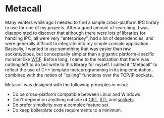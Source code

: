 <!-- +++
Area = "projects"
GitHub = "metacall"
Layout = "page"
Tags = ["cpp", "metacall", "rpc", "mit license"]
Description = "Cross platform C++ template-based IPC library."
Collection = "ProjectsComplete"
+++ -->

# Metacall

Many winters while ago I needed to find a simple cross-platform IPC library to use for one of my projects. After a good
amount of searching, I was disappointed to discover that although there were lots of libraries for handling IPC, all
were very "enterprisey", had a lot of dependencies, and were generally difficult to integrate into my simple console
application.  Basically, I wanted to use something that was easier than raw sockets/pipes, but conceptually simpler than
a gigantic platform-specific monster like [WCF](http://en.wikipedia.org/wiki/Windows_Communication_Foundation). Before
long, I came to the realization that there was nothing left to do but write to this library for myself. I called it
"Metacall" to reflect the use of C++ template metaprogramming in its implementation, combined with the notion of
"calling" functions over the TCP/IP sockets.

Metacall was designed with the following principles in mind:

*   Do be cross-platform compatible between Linux and Windows.
*   Don't depend on anything outside of
    [CRT](http://en.wikipedia.org/wiki/Runtime_library),
    [STL](http://en.wikipedia.org/wiki/Standard_Template_Library) and
    [sockets](http://en.wikipedia.org/wiki/Network_socket).
*   Do prefer simplicity over a complex feature set.
*   Do keep boilerplate code requirements to a minimum.
